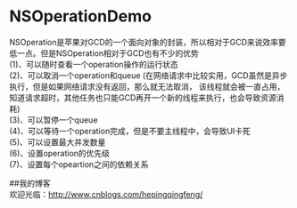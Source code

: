 # NSOperationDemo  
NSOperation是苹果对GCD的一个面向对象的封装，所以相对于GCD来说效率要低一点。但是NSOperation相对于GCD也有不少的优势  
(1)、可以随时查看一个operation操作的运行状态  
(2)、可以取消一个operation和queue (在网络请求中比较实用，GCD虽然是异步执行，但是如果网络请求没有返回，那么就无法取消，
     该线程就会被一直占用，知道请求超时，其他任务也只能GCD再开一个新的线程来执行，也会导致资源消耗)  
(3)、可以暂停一个queue  
(4)、可以等待一个operation完成，但是不要主线程中，会导致UI卡死  
(5)、可以设置最大并发数量  
(6)、设置operation的优先级  
(7)、设置每个opeartion之间的依赖关系  

##我的博客  
欢迎光临：http://www.cnblogs.com/hepingqingfeng/
